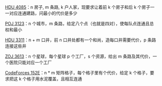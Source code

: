 [HDU 4085](https://github.com/Hapoa/Accepted/blob/master/12%20-%20%E6%96%AF%E5%9D%A6%E7%BA%B3%E6%A0%91/001%20-%20HDU%204085.md)：n 房子, m 条路, k 户人家，现要求让着前 k 个房子和后 k 个房子一一对应连通建路，问最小的代价是多少

[POJ 3123](https://github.com/Hapoa/Accepted/blob/master/12%20-%20%E6%96%AF%E5%9D%A6%E7%BA%B3%E6%A0%91/002%20-%20POJ%203123.md)：n 个城市，m 条路，给定八个点（也就是四对），使每队点连通且总权和最小

[HDU 3311](https://github.com/Hapoa/Accepted/blob/master/12%20-%20%E6%96%AF%E5%9D%A6%E7%BA%B3%E6%A0%91/003%20-%20HDU%203311.md)：n + m 口井，前 n 口井处都有一个和尚，造每口井需要代价，p 条路连接这些井

[ZOJ 3613](https://github.com/Hapoa/Accepted/blob/master/12%20-%20%E6%96%AF%E5%9D%A6%E7%BA%B3%E6%A0%91/004%20-%20ZOJ%203613.md)：n 个星球，每个星球 p 个工厂，s 个资源，给出 m 条路及其代价，一个医院只能对应一个工厂

[CodeForces 152E](https://github.com/Hapoa/Accepted/blob/master/12%20-%20%E6%96%AF%E5%9D%A6%E7%BA%B3%E6%A0%91/005%20-%20CodeForces%20152E.md)：n * m 矩阵格子，每个格子里有个代价，给定 k 个格子，要求把这 k 个格子用水泥覆盖，且相互连通

















